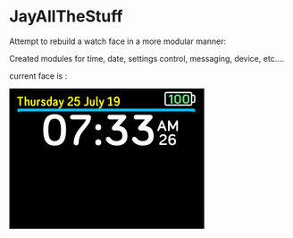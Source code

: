  # JayAllTheStuff

Attempt to rebuild a watch face in a more modular manner:

Created modules for time, date, settings control, messaging, device, etc....

current face is :

![Initial watch face](/resources/images/2019-07-25_07-33-48.png)
